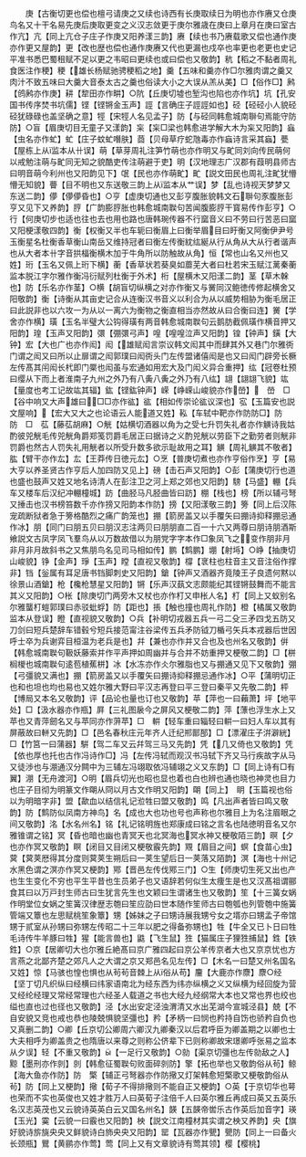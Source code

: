 <!-- { "loadSidebar": true } -->
　　庚【古衡切更也偿也檀弓请庚之又续也诗西有长庚取续日为明也亦作赓又仓庚鸟名又十干名易先庚后庚取更变之义汉志敛更于庚尔雅歳在庚曰上章月在庚曰室古作亢】亢【同上亢仓子庄子作庚又阳养漾三韵】赓【续也书乃赓载歌又偿也通作庚亦作更又屋韵】更【改也歴也偿也通作庚赓又代也更漏也戍卒也率更也老更也史记平准书悉巴蜀租赋不足以更之韦昭曰更续也或曰偿也又敬韵】秔【稻之不黏者周礼食医注作稉】稉【雄长杨赋驰骋稉稻之地】羹【五味和羹亦作□尔雅肉谓之羹又肉汁不致五味曰大羹大音泰太古之羹也俗读大小之大误从羔从美】□【俗作□】鹒【鸧鹒亦作庚】耕【犂田亦作畊】○阬【丘庚切墟也堑沟也陷也亦作坑】坑【孔安国书传序焚书坑儒】铿【铿锵金玉声】誙【言确庄子誙誙如也】硁【硁硁小人貌硁硁犹碌碌也盖坚确之意】牼【宋牼人名见孟子】防【与硁同韩愈城南聨句焉能守防防】○盲【眉庚切目无童子又漾韵】杗【杗□梁也韩愈进学解大木为杗又阳韵】蝱【虫名亦作虻】虻【庄子蚊虻噆肤】莔【贝母草疗蛇虺毒亦作蝱诗言采其蝱】甍【屋栋上从监本从卄误】萌【草芽周礼注笋竹萌也亦作明又与甿同刘向传民萌何以戒勉注萌与甿同无知之貌酷吏传注萌避于吏】明【汉地理志广汉郡有葭明县师古曰明音萌今利州也又阳韵见下】氓【民也亦作萌甿】甿【説文田民也周礼注甿犹懵懵无知貌】瞢【目不明也又东送敬三韵上从监本从艹误】梦【乱也诗视天梦梦又东送二韵】儚【儚儚昏也】○亨【虚庚切通也又彭亨腹胀貌韩文石聨句豕腹胀彭亨又见下又养韵】脝【广韵膨脝胀也韩愈城南聫句苦闻腹膨脝干寳易传作彭亨】○行【何庚切步也适也往也去也用也路也唐韩琬传器不行窳音义曰不劳曰行苦恶曰窳又阳梗漾敬四韵】衡【权衡又半也车轭曰衡眉上曰衡举眉目曰盱衡又阿衡伊尹号玉衡星名杜衡香草衡山南岳又维持冠者曰衡左传衡紞纮綖从行从角从大从行者谐声也从大者本卄字音拱楅衡横木加于牛角所以防触故从角】恒【常也山名又州也又姓】珩【玉名又佩上珩下横】蘅【香草状若葵臭如蘼芜大者曰杜若宋玉赋江蓠秦蘅监本脱江字尔雅作衡冯衍赋列杜衡于外术】桁【屋横木又阳漾二韵】茎【草木榦也】防【乐名亦作茎】○横【胡盲切纵横之对亦作衡又与黉同汉鲍徳传修起横舍又阳敬韵】衡【诗衡从其亩史记合从连衡汉书音义以利合为从以威势相胁为衡毛居正曰此説非也以六攻一为从以一离六为衡物之衡直相当亦然故从曰合衡曰连】黉【学舍亦作横】璜【玉名半璧大公钩得璜有两音韩愈城南聫句云鹅肪截佩璜作横音押又阳韵】瑝【玉声又阳韵】彋【弸彋弓声】喤【喤喤泣声又阳韵】锽【钟声】鐄【大钟】宏【大也广也亦作闳】闳【雄赋闳言崇议韩文闳其中而肆其外又巷门尔雅衖门谓之闳又曰所以止扉谓之闳郭璞曰闳衖头门左传盟诸僖闳是也又曰闳门辟旁长橛左传髙其闬闳长杙即门橜也闳虽与宏通如用宏大及门闳义异合重押】纮【冠卷杜预曰缨从下而上者淮南子九州之外乃有八夤八夤之外乃有八纮】翃【翃翃飞貌】竑【量度也考工记故竑其辐】鈜【铿鈜钟声】嵘【峥嵘山峻貌亦作嵤】　嵤　□【谷中响又大声雄曰□□亦作谹】谹【相如传崇论谹议深也】宖【玉篇安也説文屋响】【宏大又大之也论语云人能道又姓】鞃【车轼中靶亦作防防□】防　防　□　苰【藤苰胡麻】○觥【姑横切酒器以角为之受七升罚失礼者亦作觵诗我姑酌彼兕觥毛传兕觥角爵郑笺罚爵毛居正曰据诗之义酌兕觥以劳臣下之勤劳者则觥非罚爵也然古人罚失礼用觥者以所受升数多欲示耻故用之耳】觵【周礼觵其不敬者】肱【臂干亦作厷】厷【王莽传日徳元厷】○烹【普庚切煮也亦作亨俗作烹】亨【易大亨以养圣贤古作亨后人加四防又见上】磅【击石声又阳韵】○彭【蒲庚切行也道也盛也鼓声又姓又地名诗清人在彭注卫之河上郑之郊也又阳韵】騯【马盛】輣【兵车又楼车后汉纪冲輣橦城】趽【曲胫马凡胫曲皆曰趽】棚【栈也】榜【所以辅弓弩又捶击也汉书榜笞数千亦作搒又阳韵本作防】搒【又阳漾敬三韵】篣【同上后汉陈宠疏断狱者急于篣格酷烈之痛广韵笼也】掤【箭房盖又以手覆矢曰掤诗抑释掤忌通作冰】朋【同门曰朋五贝曰朋汉志注两贝曰朋朋直二百一十六又两尊曰朋诗朋酒斯飨説文古凤字凤飞羣鸟从以万数故借以为朋党字字本作□象凤飞之变作朋非月非月非月故斜书之又焦朋鸟名见司马相如传】鹏【鹪鹏】堋【射埓】○峥【抽庚切山峻貌】铮【金声】琤【玉声】瞠【直视又敬韵】橕【衺柱也柱音主又音注俗作撑非】铛【釡属有耳足唐书铛脚刺史又阳韵】鎗【钟声又酒器齐竟陵王子良遗何黙以徐景山酒鎗】枪【欃枪慧星又阳韵】锵【乐声汉蓺文志颇能纪其铿锵鼓舞而不能言其义又阳韵】○枨【除庚切门两旁木又杖也亦作朾又申枨人名】朾【同上又蚁别名尔雅蠪朾螘郭璞曰赤驳蚍蜉】防【距也】掁【触也撞也周礼作防】橙【橘属又敬韵监本从登误】瞪【直视貌又敬韵】○兵【补明切戎器五兵一弓二殳三矛四戈五防又刀剑曰短兵楚辞车错毂兮短兵接范甯注谷梁传五兵矛防钺刀楯弓矢兵本戎器后世因呼士卒为兵谢弈目桓温为老兵是也】幷【兼也亦作并又合也及也州名又敬韵】倂【韩愈城南聫句靸妖藤索并作平声押如周幽并与合并不妨重押又梗敬二韵】□【栟榈椶也城南聫句逺苞植蕉栟】冰【水冻亦作仌尔雅脂也又与掤通又见下又敬韵】弸【弓彊貌又满也】掤【箭房盖又以手覆矢曰掤诗抑释掤忌通作冰】○平【蒲明切正也和也坦也均也易也又姓尔雅大野曰平汉志再登曰平三登曰秦平又先敬二韵】枰【博局又本名又敬韵】评【品论也量也订也又敬韵】苹【萍也一曰藾萧】坪【地平处】□【汲水器亦作瓶】屛【三礼图扆今之屏风又梗敬二韵】萍【薸也浮生水上又苹也又青萍劒名又与苹同亦作蓱苹】□　輧【轻车重曰辎轻曰輧一曰妇人车以其有屏蔽故曰軿又先韵】□【邑名春秋庄元年齐人迁纪郱鄑郚】□【漂濯庄子洴澼絖】□【竹筥一曰蒲器】騈【驾二车又云幷驾三马又先韵】凭【几又倚也又敬韵】凭【依也厚也托也古作冯诗作□】冯【左传冯轼而观汉书冯轼下齐又马行疾故字从马又徒渉也与淜通汉分闗中为三辅左冯翊取依冯辅翊之义又东韵】□【同上诗有□有翼】淜【无舟渡河】○明【眉兵切光也昭也显也着也白也辨也通也晓也神灵也目力也庄子目彻为明篆文作朙从冏以月古文作明又阳韵】朙【同上】　眀【玉篇视也俗以为明暗字非】盟【歃血以结信礼记涖牲曰盟又敬韵】鸣【凡出声者皆曰鸣又敬韵】防【鹪防似凤南方神鸟】名【成也大也功也号也声称也尔雅目上为名注眉眼之间又敬韵】洺【水名州名】铭【礼记铭明旌也郑康成曰铭之言名也陆徳明音名又尔雅锥谓之铭】冥【昏也暗也幽也青冥天也北冥海也冥水神又梗敬陌三韵】暝【夕也亦作冥又敬韵】瞑【闭目又目闭又梗敬霰先韵】覭【眉目之间】螟【食苗心虫】蓂【蓂荚厯得其分度则蓂荚生朔后曰一荚生望后日一荚落又陌韵】溟【海也十州记水黑色谓之溟亦作冥又梗韵】鄍【晋邑左传伐鄍三门】○生【师庚切生死又出也产也生生变化不穷也平生平昔也生员弟子也又语辞若何似生太痩生是也又汉髙祖谓郦食其曰以万戸封生师古曰生犹言先生也文颖曰生谓诸生也又敬韵】笙【十三簧女娲作明堂位女娲之笙簧汉律歴志匏曰笙应劭曰世本随作笙师古曰匏瓠也列管匏中施簧管端又簟也左思赋桃笙象簟】甥【姊妹之子曰甥诗展我甥兮女之壻亦曰甥孟子帝馆甥于贰室从孙甥曰弥甥左传昭二十三年以肥之得备弥甥也】牲【牛全又已卜日曰牲毛诗传牛羊豚曰牲】猩【能言兽也】鼪【飞生鼠】狌【猫属庄子狸狌捕鼠】鉎【铁鉎】○京【居卿切大也尔雅丘絶髙曰京广雅四起曰京公羊传京者大也又京京忧也方言燕之北鄙齐楚之郊凡人之大谓之京又郑邑名见左传】□【木名一曰楚又州名国名又姓】惊【马骇也惶也惧也从茍茍音棘上从俗从苟】麠【大鹿亦作麖】麖○经【坚丁切凡织纵曰经横曰纬家语南北为经东西为纬亦纵横之义又纵横为经回旋为营又经纶经理又常经常理也六经圣人载道之书也大经九经纲常大本也又常也界也绞也缢也直也过也径也又敬韵】泾【水出安定泾浊渭清又水出芜湖今宣城泾县】兢【不自安貌又竞也戒也恭也陵兢惧貌坚彊也】矜【矛柄一曰悯也矜持自饬也骄矜自负也又真删二韵】○卿【丘京切公卿周六卿汉九卿秦汉以后君呼臣为卿盖期之以卿也士大夫相呼为卿盖贵之也隋唐以来尊之则称公侪辈下已则称卿故宋璟卿呼张易之监本从夕误】轻【不重又敬韵】【一足行又敬韵】○勍【渠京切彊也左传勍敌之人】黥【墨刑亦作剠】剠【韩愈征蜀聫句败面碎剠防】擎【拓也举也又敬韵俗从茍】鲸【海大鱼亦作防】防　檠【辅正弓弩器亦作防擏又灯架韩愈短檠歌又梗敬韵俗从茍】防【同上又梗韵】擏【荀子不得排擏则不能自正又梗韵】○英【于京切华也萼也荣而不实也英俊也又姓才胜万人曰英荀子注倍千人曰英尔雅丘再成曰英又五英乐名汉志英茂也又云貌诗英英白云又国名州名】韺【五韺帝喾乐古作英后加音字】瑛【玉光】霙【云貌一曰霰也又阳韵】柍【説文江南橦材其实谓之柍又养韵】央【旗好貌诗旂旐央央又鲜貌诗白斾央央又阳韵】罂【瓦器亦作甖】甖防【同上一曰备火长颈瓶】鸎【黄鹂亦作莺】莺【同上又有文章貌诗有莺其领】樱【樱桃】
